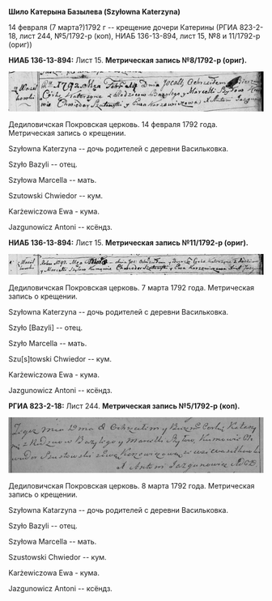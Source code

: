 **Шило Катерына Базылева (Szyłowna Katerzyna)**

14 февраля (7 марта?)1792 г -- крещение дочери Катерины (РГИА 823-2-18,
лист 244, №5/1792-р (коп), НИАБ 136-13-894, лист 15, №8 и 11/1792-р
(ориг))

**НИАБ 136-13-894:** Лист 15. **Метрическая запись №8/1792-р (ориг).**

![](./media/9e3e5d70465e3f8c880a8dd7285a2226e46a809d.png)

Дедиловичская Покровская церковь. 14 февраля 1792 года. Метрическая
запись о крещении.

Szyłowna Katerzyna -- дочь родителей с деревни Васильковка.

Szyło Bazyli -- отец.

Szyłowa Marcella -- мать.

Szutowski Chwiedor -- кум.

Karżewiczowa Ewa - кума.

Jazgunowicz Antoni -- ксёндз.

**НИАБ 136-13-894:** Лист 15. **Метрическая запись №11/1792-р (ориг).**

![](./media/81748c5d5c3a8a7f3803e87ec23786142c82e1ae.png)

Дедиловичская Покровская церковь. 7 марта 1792 года. Метрическая запись
о крещении.

Szyłowna Katerzyna -- дочь родителей с деревни Васильковка.

Szyło \[Bazyli\] -- отец.

Szyło Marcella -- мать.

Szu\[s\]towski Chwiedor -- кум.

Karżewiczowa Ewa - кума.

Jazgunowicz Antoni -- ксёндз.

**РГИА 823-2-18:** Лист 244. **Метрическая запись №5/1792-р (коп).**

![](./media/c6111f752ec7f82dc4fd14d827bad41e9b9a913b.png)

Дедиловичская Покровская церковь. 8 марта 1792 года. Метрическая запись
о крещении.

Szyłowna Katarzyna -- дочь родителей с деревни Васильковка.

Szyło Bazyli -- отец.

Szyłowa Marcella -- мать.

Szustowski Chwiedor -- кум.

Karżewiczowa Ewa - кума.

Jazgunowicz Antoni -- ксёндз.
